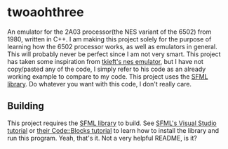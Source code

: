 # twoaohthree

An emulator for the 2A03 processor(the NES variant of the 6502) from 1980, written in C++.
I am making this project solely for the purpose of learning how the 6502 processor works, as
well as emulators in general. This will probably never be perfect since I am not very smart.
This project has taken some inspiration from [tkieft's nes emulator](https://github.com/tkieft/nes-emulator),
but I have not copy/pasted any of the code, I simply refer to his code as an already working
example to compare to my code. This project uses the [SFML library](http://www.sfml-dev.org/). Do whatever you want with this code, I don't really care.

## Building

This project requires the [SFML library](http://www.sfml-dev.org/) to build. See [SFML's Visual Studio tutorial](http://www.sfml-dev.org/tutorials/2.3/start-vc.php)
or [their Code::Blocks tutorial](http://www.sfml-dev.org/tutorials/2.3/start-cb.php) to learn how to install the library and run this program.
Yeah, that's it. Not a very helpful README, is it?